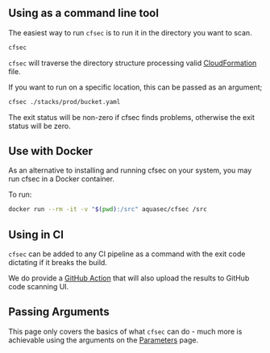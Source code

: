 ## Using as a command line tool

The easiest way to run `cfsec` is to run it in the directory you want to scan.

```bash
cfsec
```

`cfsec` will traverse the directory structure processing valid [CloudFormation] file.

If you want to run on a specific location, this can be passed as an argument;

```bash
cfsec ./stacks/prod/bucket.yaml
```


The exit status will be non-zero if cfsec finds problems, otherwise the exit status will be zero.



## Use with Docker

As an alternative to installing and running cfsec on your system, you may
run cfsec in a Docker container.

To run:

```bash
docker run --rm -it -v "$(pwd):/src" aquasec/cfsec /src
```

## Using in CI

`cfsec` can be added to any CI pipeline as a command with the exit code dictating if it breaks the build.

We do provide a [GitHub Action] that will also upload the results to GitHub code scanning UI.


## Passing Arguments

This page only covers the basics of what `cfsec` can do - much more is achievable using the arguments on the [Parameters] page.



[CloudFormation]: https://aws.amazon.com/cloudformation/
[GitHub Action]: ../configuration/github-actions/github-action
[Parameters]: ../usage

